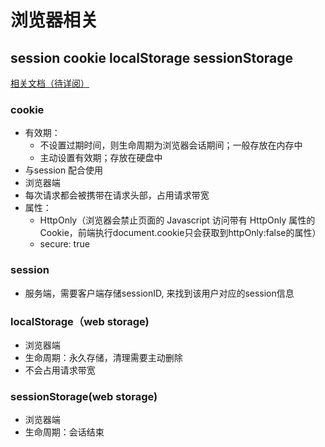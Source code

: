 # 浏览器相关

## session cookie localStorage sessionStorage

[相关文档（待详阅）](https://www.cnblogs.com/jing-tian/p/10991431.html)

### cookie

- 有效期：
  - 不设置过期时间，则生命周期为浏览器会话期间；一般存放在内存中
  - 主动设置有效期；存放在硬盘中
- 与session 配合使用
- 浏览器端
- 每次请求都会被携带在请求头部，占用请求带宽
- 属性：
  - HttpOnly（浏览器会禁止页面的 Javascript 访问带有 HttpOnly 属性的 Cookie，前端执行document.cookie只会获取到httpOnly:false的属性）
  - secure: true

### session

- 服务端，需要客户端存储sessionID, 来找到该用户对应的session信息

### localStorage（web storage)

- 浏览器端
- 生命周期：永久存储，清理需要主动删除
- 不会占用请求带宽

### sessionStorage(web storage)

- 浏览器端
- 生命周期：会话结束

